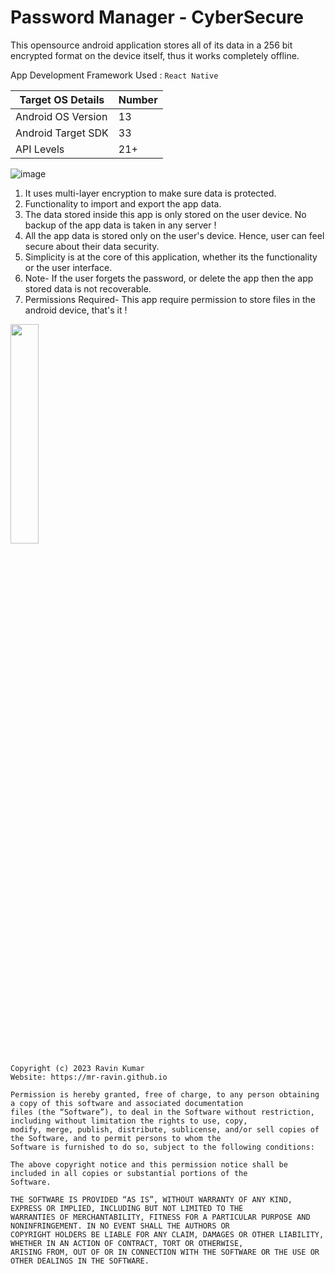 # Password Manager - CyberSecure

This opensource android application stores all of its data in a 256 bit encrypted format on the device itself, thus it works completely offline.

App Development Framework Used : `React Native`

|Target OS Details|Number|
|-----------------|------|
| Android OS Version| 13 |
| Android Target SDK| 33 |
| API Levels        | 21+ |

![image](https://github.com/mr-ravin/PasswordManager-CyberSecure-Android-App/blob/main/PasswordManager.png?raw=true)

1. It uses multi-layer encryption to make sure data is protected.
2. Functionality to import and export the app data.
3. The data stored inside this app is only stored on the user device. No backup of the app data is taken in any server !
4. All the app data is stored only on the user's device. Hence, user can feel secure about their data security.
5. Simplicity is at the core of this application, whether its the functionality or the user interface.
6. Note- If the user forgets the password, or delete the app then the app stored data is not recoverable.
7. Permissions Required- This app require permission to store files in the android device, that's it !

[<img src="https://play.google.com/intl/en_us/badges/images/generic/en_badge_web_generic.png" width="30%" height="30%" target="_blank">](https://play.google.com/store/apps/details?id=ravin.developer.passwordmanager)


```
Copyright (c) 2023 Ravin Kumar
Website: https://mr-ravin.github.io

Permission is hereby granted, free of charge, to any person obtaining a copy of this software and associated documentation 
files (the “Software”), to deal in the Software without restriction, including without limitation the rights to use, copy, 
modify, merge, publish, distribute, sublicense, and/or sell copies of the Software, and to permit persons to whom the 
Software is furnished to do so, subject to the following conditions:

The above copyright notice and this permission notice shall be included in all copies or substantial portions of the 
Software.

THE SOFTWARE IS PROVIDED “AS IS”, WITHOUT WARRANTY OF ANY KIND, EXPRESS OR IMPLIED, INCLUDING BUT NOT LIMITED TO THE 
WARRANTIES OF MERCHANTABILITY, FITNESS FOR A PARTICULAR PURPOSE AND NONINFRINGEMENT. IN NO EVENT SHALL THE AUTHORS OR 
COPYRIGHT HOLDERS BE LIABLE FOR ANY CLAIM, DAMAGES OR OTHER LIABILITY, WHETHER IN AN ACTION OF CONTRACT, TORT OR OTHERWISE, 
ARISING FROM, OUT OF OR IN CONNECTION WITH THE SOFTWARE OR THE USE OR OTHER DEALINGS IN THE SOFTWARE.
```
